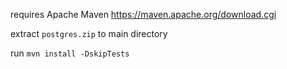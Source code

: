 requires Apache Maven
https://maven.apache.org/download.cgi

extract `postgres.zip` to main directory

run `mvn install -DskipTests`
